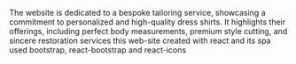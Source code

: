 The website is dedicated to a bespoke tailoring service, showcasing a commitment to personalized and high-quality dress shirts. It highlights their offerings, including perfect body measurements, premium style cutting, and sincere restoration services
this web-site created with react and its spa
<br>
used bootstrap, react-bootstrap and react-icons
